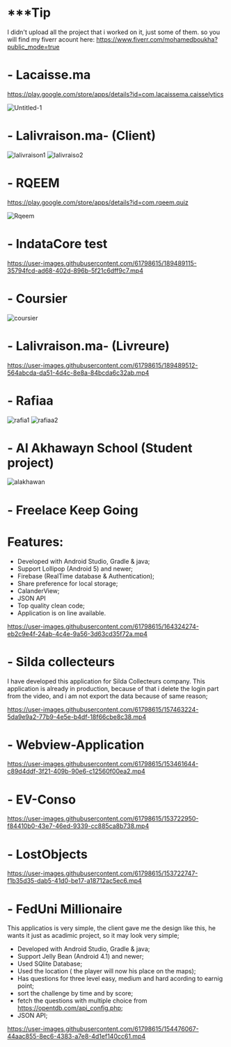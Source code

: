 # ***Tip
I didn't upload all the project that i worked on it, just some of them. so you will find my fiverr acount here: 
https://www.fiverr.com/mohamedboukha?public_mode=true


# - Lacaisse.ma

https://play.google.com/store/apps/details?id=com.lacaissema.caisselytics

![Untitled-1](https://user-images.githubusercontent.com/61798615/189487092-ca6df7bc-5d48-48d7-8903-393f36c63f93.png)

# - Lalivraison.ma- (Client)
![lalivraison1](https://user-images.githubusercontent.com/61798615/236691806-cf7b06c8-2284-4742-a7b7-c09a93c98abc.png)
![lalivraiso2](https://user-images.githubusercontent.com/61798615/236691911-45fcdf15-a940-4445-afba-9a03514b9a52.png)


# - RQEEM

https://play.google.com/store/apps/details?id=com.rqeem.quiz

![Rqeem](https://user-images.githubusercontent.com/61798615/189487567-849794a9-90e4-49c6-8e35-987a35392702.png)

# - IndataCore test

https://user-images.githubusercontent.com/61798615/189489115-35794fcd-ad68-402d-896b-5f21c6dff9c7.mp4

# - Coursier 
![coursier](https://user-images.githubusercontent.com/61798615/236690821-296e6a8a-3db5-40bd-a39c-99674a3eea95.png)

# - Lalivraison.ma- (Livreure)

https://user-images.githubusercontent.com/61798615/189489512-564abcda-da51-4d4c-8e8a-84bcda6c32ab.mp4

# - Rafiaa

![rafia1](https://user-images.githubusercontent.com/61798615/236689818-a72d3363-5154-4449-8dd8-564808f15f27.png)
![rafiaa2](https://user-images.githubusercontent.com/61798615/236689735-19c74547-5b79-4860-a607-c169025e9748.png)

# - Al Akhawayn School (Student project)

![alakhawan](https://user-images.githubusercontent.com/61798615/189488172-e256512d-5068-4fa5-b50a-2c5f942b5557.png)

# - Freelace Keep Going
# Features:
 * Developed with Android Studio, Gradle & java;
 * Support Lollipop (Android 5) and newer;
 * Firebase (RealTime database & Authentication);
 * Share preference for local storage;
 * CalanderView;
 * JSON API
 * Top quality clean code;
 * Application is on line available.

https://user-images.githubusercontent.com/61798615/164324274-eb2c9e4f-24ab-4c4e-9a56-3d63cd35f72a.mp4


# - Silda collecteurs 
I have developed this application for Silda Collecteurs company. This application is already in production, because of that i delete the login part from the video, and i am not export the data because of same reason; 

https://user-images.githubusercontent.com/61798615/157463224-5da9e9a2-77b9-4e5e-b4df-18f66cbe8c38.mp4


# - Webview-Application

https://user-images.githubusercontent.com/61798615/153461644-c89d4ddf-3f21-409b-90e6-c12560f00ea2.mp4

# - EV-Conso

https://user-images.githubusercontent.com/61798615/153722950-f84410b0-43e7-46ed-9339-cc885ca8b738.mp4

# - LostObjects
 
https://user-images.githubusercontent.com/61798615/153722747-f1b35d35-dab5-41d0-be17-a18712ac5ec6.mp4

# - FedUni Millionaire
This applicatios is very simple, the client gave me the design like this, he wants it just as acadimic project, so it may look very simple;
 * Developed with Android Studio, Gradle & java;
 * Support Jelly Bean (Android 4.1) and newer;
 * Used SQlite Database;
 * Used the location ( the player will now his place on the maps);
 * Has questions for three level easy, medium and hard acording to earnig point;
 * sort the challenge by time and by score;
 * fetch the questions with multiple choice from https://opentdb.com/api_config.php;
 * JSON API;

https://user-images.githubusercontent.com/61798615/154476067-44aac855-8ec6-4383-a7e8-4d1ef140cc61.mp4





